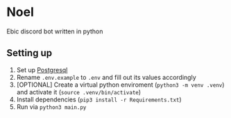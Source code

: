 # Noel

Ebic discord bot written in python

## Setting up

1. Set up [Postgresql](https://wiki.archlinux.org/index.php/PostgreSQL)
2. Rename `.env.example` to `.env` and fill out its values accordingly
3. [OPTIONAL] Create a virtual python enviroment (`python3 -m venv .venv`) and activate it (`source .venv/bin/activate`)
4. Install dependencies (`pip3 install -r Requirements.txt`)
5. Run via `python3 main.py`
